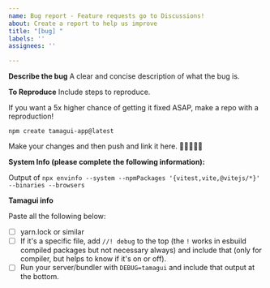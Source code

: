 ```yaml
---
name: Bug report - Feature requests go to Discussions!
about: Create a report to help us improve
title: "[bug] "
labels: ''
assignees: ''

---
```


**Describe the bug**
A clear and concise description of what the bug is.

**To Reproduce**
Include steps to reproduce.

If you want a 5x higher chance of getting it fixed ASAP, make a repo with a reproduction!

```
npm create tamagui-app@latest
```

Make your changes and then push and link it here. 🙏🙏🙏🙏🙏

**System Info (please complete the following information):** 

Output of `npx envinfo --system --npmPackages '{vitest,vite,@vitejs/*}' --binaries --browsers`

**Tamagui info**

Paste all the following below:

- [ ] yarn.lock or similar
- [ ] If it's a specific file, add `//! debug` to the top (the `!` works in esbuild compiled packages but not necessary always) and include that (only for compiler, but helps to know if it's on or off).
- [ ] Run your server/bundler with `DEBUG=tamagui` and include that output at the bottom.
